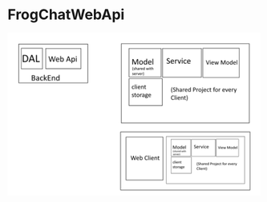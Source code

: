 # FrogChatWebApi
![architecture pic](https://github.com/DevFrogora/FrogChatWebApi/blob/IdentityUser/FrogChat_Architecture_Image.png?raw=true)
